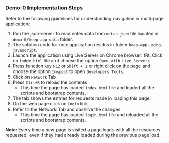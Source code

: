 ### Demo-0 Implementation Steps

Refer to the following guidelines for understanding navigation in multi-page application:

1. Run the json-server to read notes data from `notes.json` file located in `demo-0/keep-app-data` folder.
2. The solution code for note application resides in folder `keep-app-using-javascript`.
3. Launch the application using Live Server on Chrome browser. (Rt. Click on `index.html` file and choose the option `Open with Live Server`).
4. Press function key `F12` or `Shift + I` or right click on the page and choose the option `Inspect` to open `Developers Tools`.
5. Click on `Network` Tab.
6. Press `Ctrl+R` to reload the contents
    - This time the page has loaded `index.html` file and loaded all the scripts and bootstrap contents.
7. The tab shows the entries for requests made in loading this page.
8. On the web page click on `Login` link
9. Refer to the Network Tab and observe the changes
    - This time the page has loaded `login.html` file and reloaded all the scripts and bootstrap contents.

**Note:** Every time a new page is visited a page loads with all the resources requested, even if they had already loaded during the previous page load.